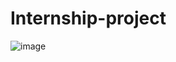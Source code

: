 # Internship-project
![image](https://user-images.githubusercontent.com/89431669/199669110-42512249-40f6-4c1e-8c6b-02a6658e8a49.png)
